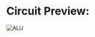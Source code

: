 # Circuit Preview:
![ALU](https://github.com/SalmaKHD/uopeople-projects/blob/main/computer-systems/logic-circuit-design/ALU/ALU.jpg?raw=true)
